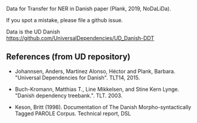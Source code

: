 Data for Transfer for NER in Danish paper (Plank, 2019, NoDaLiDa).

If you spot a mistake, please file a github issue.

Data is the UD Danish https://github.com/UniversalDependencies/UD_Danish-DDT

## References (from UD repository)

* Johannsen, Anders, Martínez Alonso, Héctor and Plank, Barbara.
  "Universal Dependencies for Danish". TLT14, 2015.

* Buch-Kromann, Matthias T., Line Mikkelsen, and Stine Kern Lynge.
  "Danish dependency treebank.". TLT. 2003.

* Keson, Britt (1998). Documentation of The Danish Morpho-syntactically Tagged PAROLE Corpus.
Technical report, DSL



